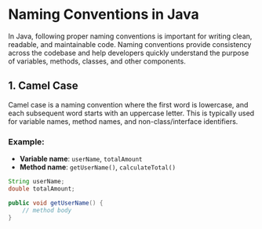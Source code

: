 
# Naming Conventions in Java

In Java, following proper naming conventions is important for writing clean, readable, and maintainable code. Naming conventions provide consistency across the codebase and help developers quickly understand the purpose of variables, methods, classes, and other components.

## 1. **Camel Case**
Camel case is a naming convention where the first word is lowercase, and each subsequent word starts with an uppercase letter. This is typically used for variable names, method names, and non-class/interface identifiers.

### Example:
- **Variable name**: `userName`, `totalAmount`
- **Method name**: `getUserName()`, `calculateTotal()`

```java
String userName;
double totalAmount;

public void getUserName() {
    // method body
}
